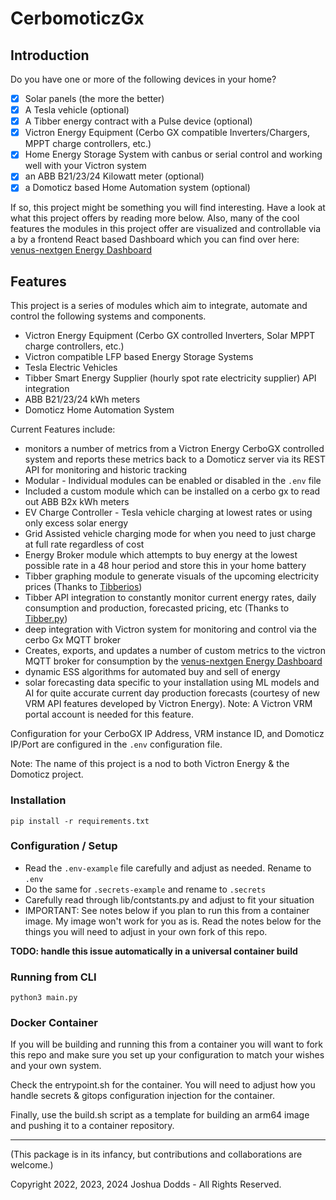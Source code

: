 CerbomoticzGx
========================
## Introduction 
Do you have one or more of the following devices in your home?

- [x] Solar panels (the more the better)
- [x] A Tesla vehicle (optional)
- [x] A Tibber energy contract with a Pulse device (optional)
- [x] Victron Energy Equipment (Cerbo GX compatible Inverters/Chargers, MPPT charge controllers, etc.)
- [x] Home Energy Storage System with canbus or serial control and working well with your Victron system
- [x] an ABB B21/23/24 Kilowatt meter (optional)
- [x] a Domoticz based Home Automation system (optional)

If so, this project might be something you will find interesting. Have a look at what this project offers by 
reading more below.  Also, many of the cool features the modules in this project offer are visualized and controllable 
via a by a frontend React based Dashboard which you can find over here: [venus-nextgen Energy Dashboard](https://github.com/JoshuaDodds/venus-nextgen)

## Features
This project is a series of modules which aim to integrate, automate and control the following systems and components.

- Victron Energy Equipment (Cerbo GX controlled Inverters, Solar MPPT charge controllers, etc.)
- Victron compatible LFP based Energy Storage Systems
- Tesla Electric Vehicles
- Tibber Smart Energy Supplier (hourly spot rate electricity supplier) API integration
- ABB B21/23/24 kWh meters
- Domoticz Home Automation System 


Current Features include:
- monitors a number of metrics from a Victron Energy CerboGX controlled system and reports these metrics back to
a Domoticz server via its REST API for monitoring and historic tracking
- Modular - Individual modules can be enabled or disabled in the ```.env``` file    
- Included a custom module which can be installed on a cerbo gx to read out ABB B2x kWh meters
- EV Charge Controller - Tesla vehicle charging at lowest rates or using only excess solar energy
- Grid Assisted vehicle charging mode for when you need to just charge at full rate regardless of cost
- Energy Broker module which attempts to buy energy at the lowest possible rate in a 48 hour period and store this in your home battery
- Tibber graphing module to generate visuals of the upcoming electricity prices (Thanks to [Tibberios](https://github.com/Lef-F/tibberios))
- Tibber API integration to constantly monitor current energy rates, daily consumption and production, forecasted pricing, etc (Thanks to [Tibber.py](https://github.com/BeatsuDev/tibber.py))
- deep integration with Victron system for monitoring and control via the cerbo Gx MQTT broker
- Creates, exports, and updates a number of custom metrics to the victron MQTT broker for consumption by the [venus-nextgen Energy Dashboard](https://github.com/JoshuaDodds/venus-nextgen)
- dynamic ESS algorithms for automated buy and sell of energy
- solar forecasting data specific to your installation using ML models and AI for quite accurate current day production forecasts (courtesy of new VRM API features developed by Victron Energy). Note: A Victron VRM portal account is needed for this feature. 

Configuration for your CerboGX IP Address, VRM instance ID, and Domoticz IP/Port are configured in 
the ```.env``` configuration file. 

Note: The name of this project is a nod to both Victron Energy & the Domoticz project.


### Installation
```pip install -r requirements.txt```

### Configuration / Setup
- Read the ```.env-example``` file carefully and adjust as needed. Rename to ```.env```
- Do the same for ```.secrets-example``` and rename to ```.secrets```
- Carefully read through lib/contstants.py and adjust to fit your situation
- IMPORTANT:  See notes below if you plan to run this from a container image.  My image won't work for you as is. Read the notes below 
for the things you will need to adjust in your own fork of this repo.  
 
**TODO: handle this issue automatically in a universal container build** 



### Running from CLI
```python3 main.py```

### Docker Container
If you will be building and running this from a container you will want to fork this repo and make sure you set up your configuration 
to match your wishes and your own system.

Check the entrypoint.sh  for the container. You will need to adjust how you handle secrets & gitops configuration injection for the container.

Finally, use the build.sh script as a template for building an arm64 image and pushing it to a container repository.

---------------
(This package is in its infancy, but contributions and collaborations are welcome.)

Copyright 2022, 2023, 2024 Joshua Dodds - All Rights Reserved.
